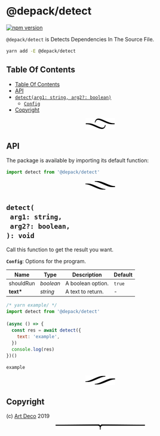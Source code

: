 # @depack/detect

[![npm version](https://badge.fury.io/js/@depack/detect.svg)](https://npmjs.org/package/@depack/detect)

`@depack/detect` is Detects Dependencies In The Source File.

```sh
yarn add -E @depack/detect
```

## Table Of Contents

- [Table Of Contents](#table-of-contents)
- [API](#api)
- [`detect(arg1: string, arg2?: boolean)`](#mynewpackagearg1-stringarg2-boolean-void)
  * [`Config`](#type-config)
- [Copyright](#copyright)

<p align="center"><a href="#table-of-contents"><img src=".documentary/section-breaks/0.svg?sanitize=true"></a></p>

## API

The package is available by importing its default function:

```js
import detect from '@depack/detect'
```

<p align="center"><a href="#table-of-contents"><img src=".documentary/section-breaks/1.svg?sanitize=true"></a></p>

## `detect(`<br/>&nbsp;&nbsp;`arg1: string,`<br/>&nbsp;&nbsp;`arg2?: boolean,`<br/>`): void`

Call this function to get the result you want.

__<a name="type-config">`Config`</a>__: Options for the program.

|   Name    |   Type    |    Description    | Default |
| --------- | --------- | ----------------- | ------- |
| shouldRun | _boolean_ | A boolean option. | `true`  |
| __text*__ | _string_  | A text to return. | -       |

```js
/* yarn example/ */
import detect from '@depack/detect'

(async () => {
  const res = await detect({
    text: 'example',
  })
  console.log(res)
})()
```
```
example
```

<p align="center"><a href="#table-of-contents"><img src=".documentary/section-breaks/2.svg?sanitize=true"></a></p>

## Copyright

(c) [Art Deco][1] 2019

[1]: https://artd.eco/depack

<p align="center"><a href="#table-of-contents"><img src=".documentary/section-breaks/-1.svg?sanitize=true"></a></p>